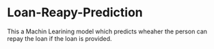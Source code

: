 # Loan-Reapy-Prediction
This a Machin Learining model which predicts wheaher the person can repay the loan if the loan is  provided. 
